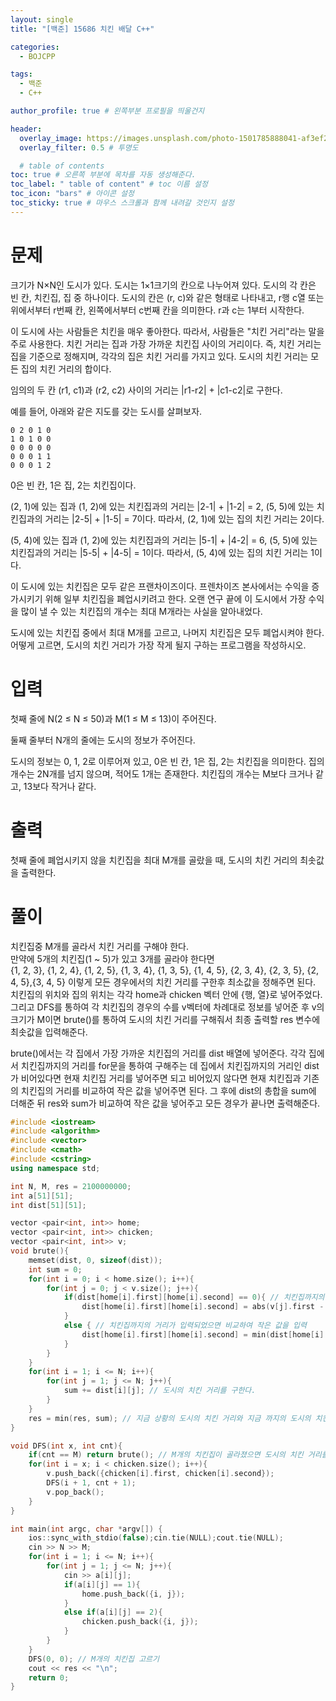```yaml
---
layout: single
title: "[백준] 15686 치킨 배달 C++"

categories:
  - BOJCPP

tags:
  - 백준
  - C++

author_profile: true # 왼쪽부분 프로필을 띄울건지

header:
  overlay_image: https://images.unsplash.com/photo-1501785888041-af3ef285b470?ixlib=rb-1.2.1&ixid=eyJhcHBfaWQiOjEyMDd9&auto=format&fit=crop&w=1350&q=80
  overlay_filter: 0.5 # 투명도

  # table of contents
toc: true # 오른쪽 부분에 목차를 자동 생성해준다.
toc_label: " table of content" # toc 이름 설정
toc_icon: "bars" # 아이콘 설정
toc_sticky: true # 마우스 스크롤과 함께 내려갈 것인지 설정
---
```


# 문제

크기가 N×N인 도시가 있다. 도시는 1×1크기의 칸으로 나누어져 있다. 도시의 각 칸은 빈 칸, 치킨집, 집 중 하나이다. 도시의 칸은 (r, c)와 같은 형태로 나타내고, r행 c열 또는 위에서부터 r번째 칸, 왼쪽에서부터 c번째 칸을 의미한다. r과 c는 1부터 시작한다.

이 도시에 사는 사람들은 치킨을 매우 좋아한다. 따라서, 사람들은 "치킨 거리"라는 말을 주로 사용한다. 치킨 거리는 집과 가장 가까운 치킨집 사이의 거리이다. 즉, 치킨 거리는 집을 기준으로 정해지며, 각각의 집은 치킨 거리를 가지고 있다. 도시의 치킨 거리는 모든 집의 치킨 거리의 합이다.

임의의 두 칸 (r1, c1)과 (r2, c2) 사이의 거리는 \|r1-r2\| + \|c1-c2\|로 구한다.

예를 들어, 아래와 같은 지도를 갖는 도시를 살펴보자.

```plaintext
0 2 0 1 0
1 0 1 0 0
0 0 0 0 0
0 0 0 1 1
0 0 0 1 2
```

0은 빈 칸, 1은 집, 2는 치킨집이다.

(2, 1)에 있는 집과 (1, 2)에 있는 치킨집과의 거리는 \|2-1\| + \|1-2\| = 2, (5, 5)에 있는 치킨집과의 거리는 \|2-5\| + \|1-5\| = 7이다. 따라서, (2, 1)에 있는 집의 치킨 거리는 2이다.

(5, 4)에 있는 집과 (1, 2)에 있는 치킨집과의 거리는 \|5-1\| + \|4-2\| = 6, (5, 5)에 있는 치킨집과의 거리는 \|5-5\| + \|4-5\| = 1이다. 따라서, (5, 4)에 있는 집의 치킨 거리는 1이다.

이 도시에 있는 치킨집은 모두 같은 프랜차이즈이다. 프렌차이즈 본사에서는 수익을 증가시키기 위해 일부 치킨집을 폐업시키려고 한다. 오랜 연구 끝에 이 도시에서 가장 수익을 많이 낼 수 있는 치킨집의 개수는 최대 M개라는 사실을 알아내었다.

도시에 있는 치킨집 중에서 최대 M개를 고르고, 나머지 치킨집은 모두 폐업시켜야 한다. 어떻게 고르면, 도시의 치킨 거리가 가장 작게 될지 구하는 프로그램을 작성하시오.

# 입력

첫째 줄에 N(2 ≤ N ≤ 50)과 M(1 ≤ M ≤ 13)이 주어진다.

둘째 줄부터 N개의 줄에는 도시의 정보가 주어진다.

도시의 정보는 0, 1, 2로 이루어져 있고, 0은 빈 칸, 1은 집, 2는 치킨집을 의미한다. 집의 개수는 2N개를 넘지 않으며, 적어도 1개는 존재한다. 치킨집의 개수는 M보다 크거나 같고, 13보다 작거나 같다.

# 출력

첫째 줄에 폐업시키지 않을 치킨집을 최대 M개를 골랐을 때, 도시의 치킨 거리의 최솟값을 출력한다.

# 풀이

치킨집중 M개를 골라서 치킨 거리를 구해야 한다.  
만약에 5개의 치킨집(1 ~ 5)가 있고 3개를 골라야 한다면  
{1, 2, 3}, {1, 2, 4}, {1, 2, 5}, {1, 3, 4}, {1, 3, 5}, {1, 4, 5}, {2, 3, 4}, {2, 3, 5}, {2, 4, 5},{3, 4, 5}
이렇게 모든 경우에서의 치킨 거리를 구한후 최소값을 정해주면 된다.
치킨집의 위치와 집의 위치는 각각 home과 chicken 벡터 안에 {행, 열}로 넣어주었다.
그리고 DFS를 통하여 각 치킨집의 경우의 수를 v벡터에 차례대로 정보를 넣어준 후 v의 크기가 M이면 brute()를 통하여 도시의 치킨 거리를 구해줘서 최종 출력할 res 변수에 최솟값을 입력해준다.

brute()에서는 각 집에서 가장 가까운 치킨집의 거리를 dist 배열에 넣어준다.
각각 집에서 치킨집까지의 거리를 for문을 통하여 구해주는 데 집에서 치킨집까지의 거리인 dist가 비어있다면 현재 치킨집 거리를 넣어주면 되고 비어있지 않다면 현재 치킨집과 기존의 치킨집의 거리를 비교하여 작은 값을 넣어주면 된다.
그 후에 dist의 총합을 sum에 더해준 뒤 res와 sum가 비교하여 작은 값을 넣어주고 모든 경우가 끝나면 출력해준다.

```c++
#include <iostream>
#include <algorithm>
#include <vector>
#include <cmath>
#include <cstring>
using namespace std;

int N, M, res = 2100000000;
int a[51][51];
int dist[51][51];

vector <pair<int, int>> home;
vector <pair<int, int>> chicken;
vector <pair<int, int>> v;
void brute(){
    memset(dist, 0, sizeof(dist));
    int sum = 0;
    for(int i = 0; i < home.size(); i++){
        for(int j = 0; j < v.size(); j++){
            if(dist[home[i].first][home[i].second] == 0){ // 치킨집까지의 거리가 입력되어있지 않았다면 입력
                dist[home[i].first][home[i].second] = abs(v[j].first - home[i].first) + abs(v[j].second - home[i].second);
            }
            else { // 치킨집까지의 거리가 입력되었으면 비교하여 작은 값을 입력
                dist[home[i].first][home[i].second] = min(dist[home[i].first][home[i].second], abs(v[j].first - home[i].first) + abs(v[j].second - home[i].second));
            }
        }
    }
    for(int i = 1; i <= N; i++){
        for(int j = 1; j <= N; j++){
            sum += dist[i][j]; // 도시의 치킨 거리를 구한다.
        }
    }
    res = min(res, sum); // 지금 상황의 도시의 치킨 거리와 지금 까지의 도시의 치킨 거리의 최솟값을 입력
}

void DFS(int x, int cnt){
    if(cnt == M) return brute(); // M개의 치킨집이 골라졌으면 도시의 치킨 거리를 구한다.
    for(int i = x; i < chicken.size(); i++){
        v.push_back({chicken[i].first, chicken[i].second});
        DFS(i + 1, cnt + 1);
        v.pop_back();
    }
}

int main(int argc, char *argv[]) {
    ios::sync_with_stdio(false);cin.tie(NULL);cout.tie(NULL);
    cin >> N >> M;
    for(int i = 1; i <= N; i++){
        for(int j = 1; j <= N; j++){
            cin >> a[i][j];
            if(a[i][j] == 1){
                home.push_back({i, j});
            }
            else if(a[i][j] == 2){
                chicken.push_back({i, j});
            }
        }
    }
    DFS(0, 0); // M개의 치킨집 고르기
    cout << res << "\n";
    return 0;
}
```
